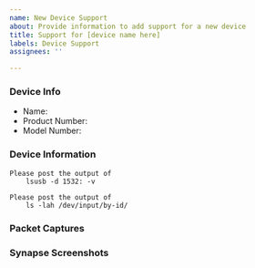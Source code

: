 ```yaml
---
name: New Device Support
about: Provide information to add support for a new device
title: Support for [device name here]
labels: Device Support
assignees: ''

---
```


### Device Info

* Name: <See under device>
* Product Number: <See under device>
* Model Number: <See under device>

### Device Information
```
Please post the output of
    lsusb -d 1532: -v
```

```
Please post the output of
    ls -lah /dev/input/by-id/
```

### Packet Captures

<Please see here as we probably need packet captures>
<https://github.com/openrazer/openrazer/wiki/Reverse-Engineering-USB-Protocol>

### Synapse Screenshots
<Screenshots of all available options as seen on Razer Synapse>
